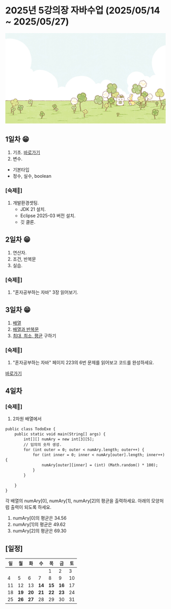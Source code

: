 # 2025년 5강의장 자바수업 (2025/05/14 ~ 2025/05/27)
![main](https://github.com/changholee2010/HelloWorld/blob/master/HelloWorld/images/nice.jpeg)

## **1일차** 😁
1. 기초. [바로가기](https://github.com/changholee2010/HelloWorld/blob/master/HelloWorld/src/com/yedam/condition/IfExe.java)
2. 변수.
  - 기본타입
  - 정수, 실수, boolean
  
### [숙제🛒]
1. 개발환경셋팅.
   - JDK 21 설치.
   - Eclipse 2025-03 버전 설치.
   - 깃 클론.


## **2일차** 😁
1. 연산자.
2. 조건, 반복문
3. 실습.

### [숙제🛒]
1. "혼자공부하는 자바" 3장 읽어보기.

## **3일차** 😁
1. [배열]
2. [배열과 반복문]
3. [최대, 최소, 평균] 구하기

[배열]: https://github.com/changholee2010/HelloWorld/blob/master/HelloWorld/src/com/yedam/ref/NullExe.java
[배열과 반복문]: https://github.com/changholee2010/HelloWorld/blob/master/HelloWorld/src/com/yedam/ref/ArrayExe.java
[최대, 최소, 평균]: https://github.com/changholee2010/HelloWorld/blob/master/HelloWorld/src/com/yedam/ref/ArrayExe1.java

### [숙제🛒]
1. "혼자공부하는 자바" 페이지 223의 6번 문제를 읽어보고 코드를 완성하세요.

[바로가기](https://github.com/changholee2010/HelloWorld/blob/master/HelloWorld/src/com/yedam/ref/TodoExe.java)

## **4일차** 


### [숙제🛒]
1. 2차원 배열에서
```
public class TodoExe {
	public static void main(String[] args) {
		int[][] numAry = new int[3][5];
		// 임의의 숫자 생성.
		for (int outer = 0; outer < numAry.length; outer++) {
			for (int inner = 0; inner < numAry[outer].length; inner++) {
				numAry[outer][inner] = (int) (Math.random() * 100);
			}
		}

	}
}
```

각 배열의 numAry[0], numAry[1], numAry[2]의 평균을 출력하세요.
아래의 모양처럼 출력이 되도록 하세요.
1) numAry[0]의 평균은 34.56
2) numAry[1]의 평균은 49.62
3) numAry[2]의 평균은 69.30


## [일정]
|일|월|화|수|목|금|토|
|---|---|---|---|---|---|---|
| | | | |1|2|3|
|4|5|6|7|8|9|10|
|11|12|13|**14**|**15**|**16**|17|
|18|**19**|**20**|**21**|**22**|**23**|24|
|25|**26**|**27**|28|29|30|31|
